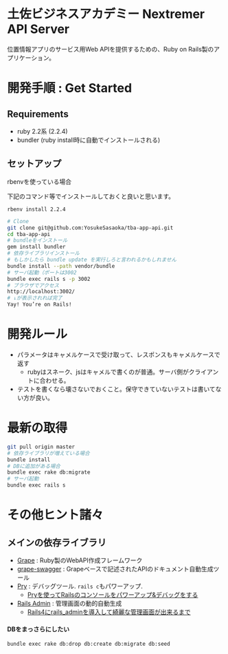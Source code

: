 # 土佐ビジネスアカデミー Nextremer API Server

位置情報アプリのサービス用Web APIを提供するための、Ruby on Rails製のアプリケーション。

# 開発手順 : Get Started

## Requirements

* ruby 2.2系 (2.2.4)
* bundler (ruby install時に自動でインストールされる)

## セットアップ
rbenvを使っている場合

下記のコマンド等でインストールしておくと良いと思います。

```
rbenv install 2.2.4
```

```bash
# Clone
git clone git@github.com:YosukeSasaoka/tba-app-api.git
cd tba-app-api
# bundleをインストール
gem install bundler
# 依存ライブラリインストール
# もしかしたら bundle update を実行しろと言われるかもしれません
bundle install --path vendor/bundle
# サーバ起動（ポートは3002
bundle exec rails s -p 3002
# ブラウザでアクセス
http://localhost:3002/
# ↓が表示されれば完了
Yay! You’re on Rails!
```

# 開発ルール

* パラメータはキャメルケースで受け取って、レスポンスもキャメルケースで返す
    * rubyはスネーク、jsはキャメルで書くのが普通。サーバ側がクライアントに合わせる。
* テストを書くなら壊さないでおくこと。保守できていないテストは書いてない方が良い。

# 最新の取得

```bash
git pull origin master
# 依存ライブラリが増えている場合
bundle install
# DBに追加がある場合
bundle exec rake db:migrate
# サーバ起動
bundle exec rails s
```


# その他ヒント諸々

## メインの依存ライブラリ

* [Grape](https://github.com/intridea/grape) : Ruby製のWebAPI作成フレームワーク
* [grape-swagger](https://github.com/tim-vandecasteele/grape-swagger) : Grapeベースで記述されたAPIのドキュメント自動生成ツール
* [Pry](https://github.com/rweng/pry-rails) : デバッグツール. `rails c`もパワーアップ.
    * [Pryを使ってRailsのコンソールをパワーアップ&デバッグをする](http://ruby-rails.hatenadiary.com/entry/20141024/1414081224)
* [Rails Admin](https://github.com/sferik/rails_admin) : 管理画面の動的自動生成
    * [Rails4にrails_adminを導入して綺麗な管理画面が出来るまで](http://tagamidaiki.com/introduce-rails-admin-to-rails4/)

#### DBをまっさらにしたい

```bash
bundle exec rake db:drop db:create db:migrate db:seed
```